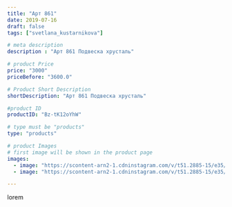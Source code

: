 ```yaml
---
title: "Арт 861"
date: 2019-07-16
draft: false
tags: ["svetlana_kustarnikova"]

# meta description
description : "Арт 861 Подвеска хрусталь"

# product Price
price: "3000"
priceBefore: "3600.0"

# Product Short Description
shortDescription: "Арт 861 Подвеска хрусталь"

#product ID
productID: "Bz-tK12oYhW"

# type must be "products"
type: "products"

# product Images
# first image will be shown in the product page
images:
  - image: "https://scontent-arn2-1.cdninstagram.com/v/t51.2885-15/e35/p1080x1080/65793473_2475904282429615_4900782521090823088_n.jpg?tp=1&_nc_ht=scontent-arn2-1.cdninstagram.com&_nc_cat=107&_nc_ohc=ci3jMB9bogkAX_dLs6T&ccb=7-4&oh=c674e107dee2edb7aac7c639af166f33&oe=60815C1B&ig_cache_key=MjA4OTMwNTkyNjYyNTYzMjk3NQ%3D%3D.2-ccb7-4"
  - image: "https://scontent-arn2-1.cdninstagram.com/v/t51.2885-15/e35/p1080x1080/67060513_2284581964957638_995733447047421581_n.jpg?tp=1&_nc_ht=scontent-arn2-1.cdninstagram.com&_nc_cat=106&_nc_ohc=cLuEP4KzzikAX_yKOP6&ccb=7-4&oh=bdbb0868a9251b65eeb8ff6dbae0056a&oe=608257BF&ig_cache_key=MjA4OTMwNTkyNjY0MjMyNTUzNg%3D%3D.2-ccb7-4"

---
```

lorem
